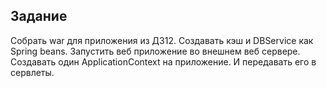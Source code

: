 ﻿Задание
----
Собрать war для приложения из ДЗ12. Создавать кэш и DBService как Spring beans. Запустить веб приложение во внешнем веб сервере.  
Создавать один ApplicationContext на приложение. И передавать его в сервлеты.